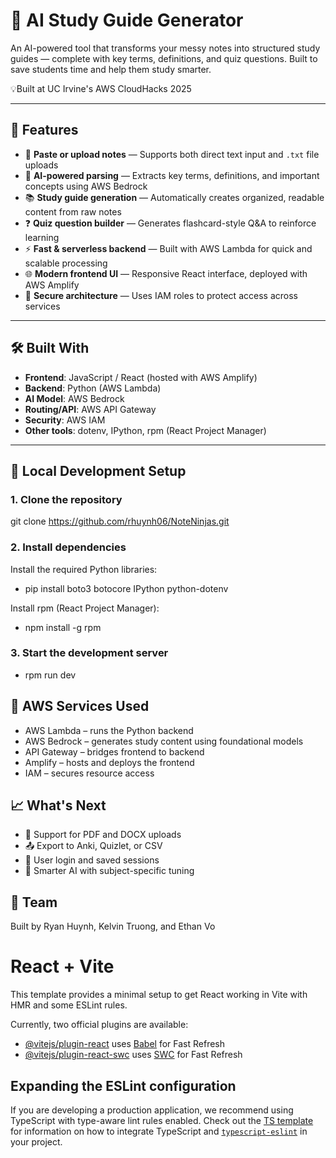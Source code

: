 # 📘 AI Study Guide Generator

An AI-powered tool that transforms your messy notes into structured study guides — complete with key terms, definitions, and quiz questions. Built to save students time and help them study smarter.

💡Built at UC Irvine's AWS CloudHacks 2025

---

## 🚀 Features

-  📝 **Paste or upload notes** — Supports both direct text input and `.txt` file uploads
- 🧠 **AI-powered parsing** — Extracts key terms, definitions, and important concepts using AWS Bedrock
- 📚 **Study guide generation** — Automatically creates organized, readable content from raw notes
- ❓ **Quiz question builder** — Generates flashcard-style Q&A to reinforce learning
- ⚡ **Fast & serverless backend** — Built with AWS Lambda for quick and scalable processing
- 🌐 **Modern frontend UI** — Responsive React interface, deployed with AWS Amplify
- 🔐 **Secure architecture** — Uses IAM roles to protect access across services

---

## 🛠️ Built With

- **Frontend**: JavaScript / React (hosted with AWS Amplify)
- **Backend**: Python (AWS Lambda)
- **AI Model**: AWS Bedrock
- **Routing/API**: AWS API Gateway
- **Security**: AWS IAM
- **Other tools**: dotenv, IPython, rpm (React Project Manager)

---

## 🧪 Local Development Setup

### 1. Clone the repository
git clone https://github.com/rhuynh06/NoteNinjas.git

### 2. Install dependencies
Install the required Python libraries:
- pip install boto3 botocore IPython python-dotenv

Install rpm (React Project Manager):
- npm install -g rpm

### 3. Start the development server
- rpm run dev

## 🧩 AWS Services Used
- AWS Lambda – runs the Python backend
- AWS Bedrock – generates study content using foundational models
- API Gateway – bridges frontend to backend
- Amplify – hosts and deploys the frontend
- IAM – secures resource access

## 📈 What's Next
- 📄 Support for PDF and DOCX uploads
- 📤 Export to Anki, Quizlet, or CSV
- 🔐 User login and saved sessions
- 🧠 Smarter AI with subject-specific tuning

## 🤝 Team
Built by Ryan Huynh, Kelvin Truong, and Ethan Vo


# React + Vite

This template provides a minimal setup to get React working in Vite with HMR and some ESLint rules.

Currently, two official plugins are available:

- [@vitejs/plugin-react](https://github.com/vitejs/vite-plugin-react/blob/main/packages/plugin-react) uses [Babel](https://babeljs.io/) for Fast Refresh
- [@vitejs/plugin-react-swc](https://github.com/vitejs/vite-plugin-react/blob/main/packages/plugin-react-swc) uses [SWC](https://swc.rs/) for Fast Refresh

## Expanding the ESLint configuration

If you are developing a production application, we recommend using TypeScript with type-aware lint rules enabled. Check out the [TS template](https://github.com/vitejs/vite/tree/main/packages/create-vite/template-react-ts) for information on how to integrate TypeScript and [`typescript-eslint`](https://typescript-eslint.io) in your project.
